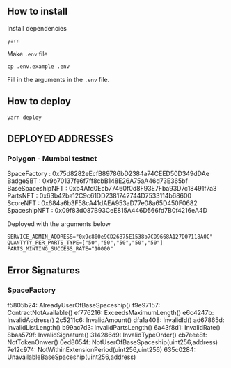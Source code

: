 
## How to install
Install dependencies
```
yarn
```
Make `.env` file
```
cp .env.example .env
```
Fill in the arguments in the `.env` file. 

## How to deploy
```
yarn deploy
```

## DEPLOYED ADDRESSES

### Polygon - Mumbai testnet

SpaceFactory : 0x75d8282eEcfB89786bD2384a74CEED50D349dDAe  
BadgeSBT : 0x9b70137fe6f7ff8cbB148E26A75aA46d73E365bf  
BaseSpaceshipNFT : 0xb4Afd0Ecb77460f0d8F93E7Fba93D7c18491f7a3  
PartsNFT : 0x63b42ba12C9c61DD2381742744D7533114b68600  
ScoreNFT : 0x684a6b3F58cA41dAEA953aD77e08a65D450F0682  
SpaceshipNFT : 0x09f83d087B93CeE815A446D566fd7B0f4216eA4D  

Deployed with the arguments below
```
SERVICE_ADMIN_ADDRESS="0x9c800e9CD26B75E1538b7CD9668A127D07118A0C"
QUANTYTY_PER_PARTS_TYPE=["50","50","50","50","50"]
PARTS_MINTING_SUCCESS_RATE="10000"
```

## Error Signatures

### SpaceFactory
f5805b24: AlreadyUserOfBaseSpaceship()
f9e97157: ContractNotAvailable()
ef776216: ExceedsMaximumLength()
e6c4247b: InvalidAddress()
2c5211c6: InvalidAmount()
dfa1a408: InvalidId()
ad67865d: InvalidListLength()
b99ac7d3: InvalidPartsLength()
6a43f8d1: InvalidRate()
8baa579f: InvalidSignature()
314286d9: InvalidTypeOrder()
cb7eee8f: NotTokenOnwer()
0ed8054f: NotUserOfBaseSpaceship(uint256,address)
7e12c974: NotWithinExtensionPeriod(uint256,uint256)
635c0284: UnavailableBaseSpaceship(uint256,address)
